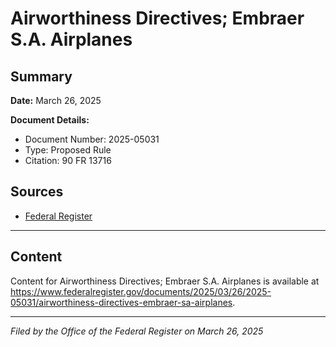 # Airworthiness Directives; Embraer S.A. Airplanes

## Summary

**Date:** March 26, 2025

**Document Details:**
- Document Number: 2025-05031
- Type: Proposed Rule
- Citation: 90 FR 13716

## Sources
- [Federal Register](https://www.federalregister.gov/documents/2025/03/26/2025-05031/airworthiness-directives-embraer-sa-airplanes)

---

## Content

Content for Airworthiness Directives; Embraer S.A. Airplanes is available at https://www.federalregister.gov/documents/2025/03/26/2025-05031/airworthiness-directives-embraer-sa-airplanes.

---

*Filed by the Office of the Federal Register on March 26, 2025*
